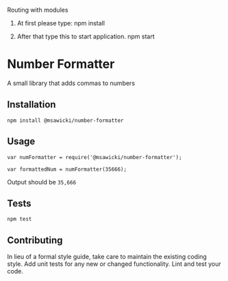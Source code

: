 Routing with modules

1. At first please type:
npm install

2. After that type this to start application.
npm start

Number Formatter
=========

A small library that adds commas to numbers

## Installation

  `npm install @msawicki/number-formatter`

## Usage

    var numFormatter = require('@msawicki/number-formatter');

    var formattedNum = numFormatter(35666);
  
  
  Output should be `35,666`


## Tests

  `npm test`

## Contributing

In lieu of a formal style guide, take care to maintain the existing coding style. Add unit tests for any new or changed functionality. Lint and test your code.